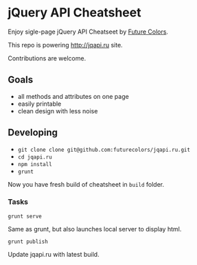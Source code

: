 # jQuery API Cheatsheet

Enjoy sigle-page jQuery API Cheatseet by [Future Colors].

This repo is powering http://jqapi.ru site.

Contributions are welcome.

## Goals

* all methods and attributes on one page
* easily printable
* clean design with less noise

## Developing

* `git clone clone git@github.com:futurecolors/jqapi.ru.git`
* `cd jqapi.ru`
* `npm install`
* `grunt`

Now you have fresh build of cheatsheet in `build` folder.

### Tasks

    grunt serve
Same as grunt, but also launches local server to display html.

    grunt publish
Update jqapi.ru with latest build.

[Future Colors]: http://futurecolors.ru
